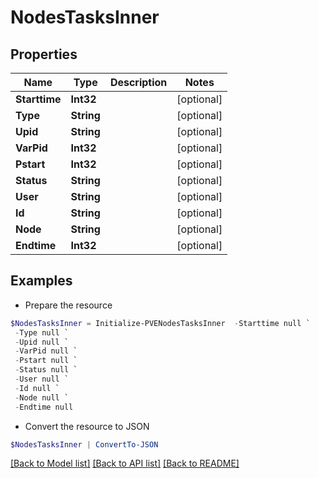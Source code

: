 # NodesTasksInner
## Properties

Name | Type | Description | Notes
------------ | ------------- | ------------- | -------------
**Starttime** | **Int32** |  | [optional] 
**Type** | **String** |  | [optional] 
**Upid** | **String** |  | [optional] 
**VarPid** | **Int32** |  | [optional] 
**Pstart** | **Int32** |  | [optional] 
**Status** | **String** |  | [optional] 
**User** | **String** |  | [optional] 
**Id** | **String** |  | [optional] 
**Node** | **String** |  | [optional] 
**Endtime** | **Int32** |  | [optional] 

## Examples

- Prepare the resource
```powershell
$NodesTasksInner = Initialize-PVENodesTasksInner  -Starttime null `
 -Type null `
 -Upid null `
 -VarPid null `
 -Pstart null `
 -Status null `
 -User null `
 -Id null `
 -Node null `
 -Endtime null
```

- Convert the resource to JSON
```powershell
$NodesTasksInner | ConvertTo-JSON
```

[[Back to Model list]](../README.md#documentation-for-models) [[Back to API list]](../README.md#documentation-for-api-endpoints) [[Back to README]](../README.md)


